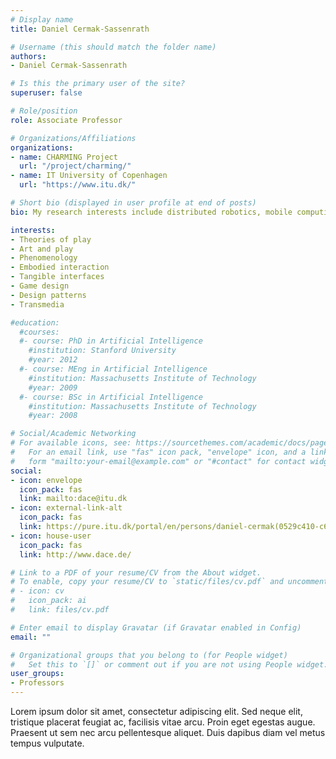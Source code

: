 ```yaml
---
# Display name
title: Daniel Cermak-Sassenrath

# Username (this should match the folder name)
authors:
- Daniel Cermak-Sassenrath

# Is this the primary user of the site?
superuser: false

# Role/position
role: Associate Professor

# Organizations/Affiliations
organizations:
- name: CHARMING Project
  url: "/project/charming/"
- name: IT University of Copenhagen
  url: "https://www.itu.dk/"

# Short bio (displayed in user profile at end of posts)
bio: My research interests include distributed robotics, mobile computing and programmable matter.

interests:
- Theories of play
- Art and play
- Phenomenology
- Embodied interaction
- Tangible interfaces
- Game design
- Design patterns
- Transmedia

#education:
  #courses:
  #- course: PhD in Artificial Intelligence
    #institution: Stanford University
    #year: 2012
  #- course: MEng in Artificial Intelligence
    #institution: Massachusetts Institute of Technology
    #year: 2009
  #- course: BSc in Artificial Intelligence
    #institution: Massachusetts Institute of Technology
    #year: 2008

# Social/Academic Networking
# For available icons, see: https://sourcethemes.com/academic/docs/page-builder/#icons
#   For an email link, use "fas" icon pack, "envelope" icon, and a link in the
#   form "mailto:your-email@example.com" or "#contact" for contact widget.
social:
- icon: envelope
  icon_pack: fas
  link: mailto:dace@itu.dk
- icon: external-link-alt
  icon_pack: fas
  link: https://pure.itu.dk/portal/en/persons/daniel-cermak(0529c410-c647-4040-a1e5-e315d32237e4).html
- icon: house-user
  icon_pack: fas
  link: http://www.dace.de/

# Link to a PDF of your resume/CV from the About widget.
# To enable, copy your resume/CV to `static/files/cv.pdf` and uncomment the lines below.
# - icon: cv
#   icon_pack: ai
#   link: files/cv.pdf

# Enter email to display Gravatar (if Gravatar enabled in Config)
email: ""

# Organizational groups that you belong to (for People widget)
#   Set this to `[]` or comment out if you are not using People widget.
user_groups:
- Professors
---
```


Lorem ipsum dolor sit amet, consectetur adipiscing elit. Sed neque elit, tristique placerat feugiat ac, facilisis vitae arcu. Proin eget egestas augue. Praesent ut sem nec arcu pellentesque aliquet. Duis dapibus diam vel metus tempus vulputate.
